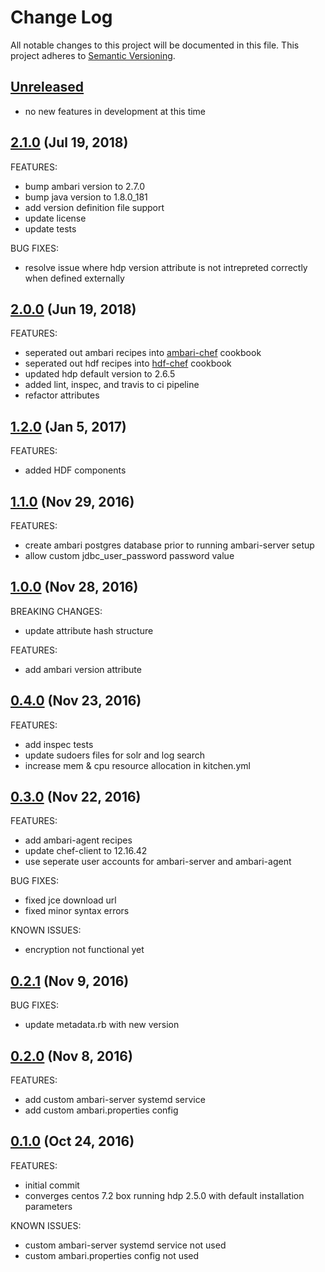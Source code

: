# Change Log
All notable changes to this project will be documented in this file.
This project adheres to [Semantic Versioning](http://semver.org/).

## [Unreleased](unreleased)

- no new features in development at this time

## [2.1.0](https://github.com/hansohn/hdp-chef/compare/2.1.0...2.1.0) (Jul 19, 2018)

FEATURES:

- bump ambari version to 2.7.0
- bump java version to 1.8.0_181 
- add version definition file support
- update license
- update tests

BUG FIXES:

- resolve issue where hdp version attribute is not intrepreted correctly when defined externally

## [2.0.0](https://github.com/hansohn/hdp-chef/compare/1.2.0...2.0.0) (Jun 19, 2018)

FEATURES:

- seperated out ambari recipes into [ambari-chef](https://github.com/hansohn/ambari-chef) cookbook
- seperated out hdf recipes into [hdf-chef](https://github.com/hansohn/hdf-chef) cookbook
- updated hdp default version to 2.6.5
- added lint, inspec, and travis to ci pipeline
- refactor attributes

## [1.2.0](https://github.com/hansohn/hdp-chef/compare/1.1.0...1.2.0) (Jan 5, 2017)

FEATURES:

- added HDF components

## [1.1.0](https://github.com/hansohn/hdp-chef/compare/1.0.0...1.1.0) (Nov 29, 2016)

FEATURES:

- create ambari postgres database prior to running ambari-server setup
- allow custom jdbc_user_password password value

## [1.0.0](https://github.com/hansohn/hdp-chef/compare/0.4.0...1.0.0) (Nov 28, 2016)

BREAKING CHANGES:

- update attribute hash structure

FEATURES:

- add ambari version attribute

## [0.4.0](https://github.com/hansohn/hdp-chef/compare/0.3.0...0.4.0) (Nov 23, 2016)

FEATURES:

- add inspec tests
- update sudoers files for solr and log search
- increase mem & cpu resource allocation in kitchen.yml

## [0.3.0](https://github.com/hansohn/hdp-chef/compare/0.2.1...0.3.0) (Nov 22, 2016)

FEATURES:

- add ambari-agent recipes
- update chef-client to 12.16.42
- use seperate user accounts for ambari-server and ambari-agent

BUG FIXES:

- fixed jce download url
- fixed minor syntax errors

KNOWN ISSUES:

- encryption not functional yet

## [0.2.1](https://github.com/hansohn/hdp-chef/compare/0.2.0...0.2.1) (Nov 9, 2016)

BUG FIXES:

- update metadata.rb with new version

## [0.2.0](https://github.com/hansohn/hdp-chef/compare/0.1.0...0.2.0) (Nov 8, 2016)

FEATURES:

- add custom ambari-server systemd service
- add custom ambari.properties config

## [0.1.0](https://github.com/hansohn/hdp-chef/compare/0.1.0...0.1.0) (Oct 24, 2016)

FEATURES:

- initial commit
- converges centos 7.2 box running hdp 2.5.0 with default installation parameters

KNOWN ISSUES:

- custom ambari-server systemd service not used
- custom ambari.properties config not used
